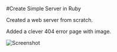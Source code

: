 #Create Simple Server in Ruby

Created a web server from scratch.

Added a clever 404 error page with image.

![Screenshot](https://raw.github.com/kwick6/servarr/master/404.jpg)
